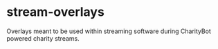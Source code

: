 # stream-overlays
Overlays meant to be used within streaming software during CharityBot powered charity streams.
